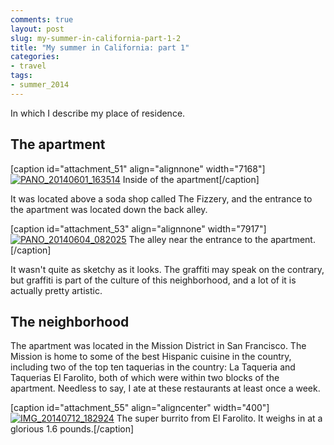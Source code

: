 ```yaml
---
comments: true
layout: post
slug: my-summer-in-california-part-1-2
title: "My summer in California: part 1"
categories:
- travel
tags:
- summer_2014
---
```


In which I describe my place of residence.


## The apartment


[caption id="attachment_51" align="alignnone" width="7168"][![PANO_20140601_163514](https://spencewenski.files.wordpress.com/2014/10/pano_20140601_163514.jpg)](https://spencewenski.files.wordpress.com/2014/10/pano_20140601_163514.jpg) Inside of the apartment[/caption]

It was located above a soda shop called The Fizzery, and the entrance to the apartment was located down the back alley.

[caption id="attachment_53" align="alignnone" width="7917"][![PANO_20140604_082025](https://spencewenski.files.wordpress.com/2014/10/pano_20140604_082025.jpg)](https://spencewenski.files.wordpress.com/2014/10/pano_20140604_082025.jpg) The alley near the entrance to the apartment.[/caption]

It wasn't quite as sketchy as it looks. The graffiti may speak on the contrary, but graffiti is part of the culture of this neighborhood, and a lot of it is actually pretty artistic.


## The neighborhood


The apartment was located in the Mission District in San Francisco. The Mission is home to some of the best Hispanic cuisine in the country, including two of the top ten taquerias in the country: La Taqueria and Taquerias El Farolito, both of which were within two blocks of the apartment. Needless to say, I ate at these restaurants at least once a week.

[caption id="attachment_55" align="aligncenter" width="400"][![IMG_20140712_182924](https://spencewenski.files.wordpress.com/2014/10/img_20140712_182924.jpg?w=225)](https://spencewenski.files.wordpress.com/2014/10/img_20140712_182924.jpg) The super burrito from El Farolito. It weighs in at a glorious 1.6 pounds.[/caption]
